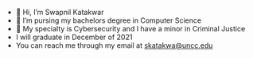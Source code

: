 - 👋 Hi, I’m Swapnil Katakwar
- 👀 I’m pursing my bachelors degree in Computer Science
- 🌱 My specialty is Cybersecurity and I have a minor in Criminal Justice
- I will graduate in December of 2021
- You can reach me through my email at skatakwa@uncc.edu

<!---
skatakwa/skatakwa is a ✨ special ✨ repository because its `README.md` (this file) appears on your GitHub profile.
You can click the Preview link to take a look at your changes.
--->
